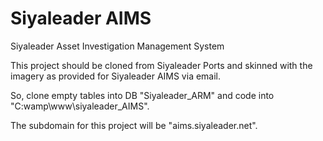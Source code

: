 # Siyaleader AIMS
Siyaleader Asset Investigation Management System

This project should be cloned from Siyaleader Ports and skinned with the imagery as provided for Siyaleader AIMS via email.

So, clone empty tables into DB "Siyaleader_ARM" and code into "C:wamp\www\siyaleader_AIMS".

The subdomain for this project will be "aims.siyaleader.net".

